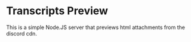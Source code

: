 # Transcripts Preview
This is a simple Node.JS server that previews html attachments from the discord cdn.